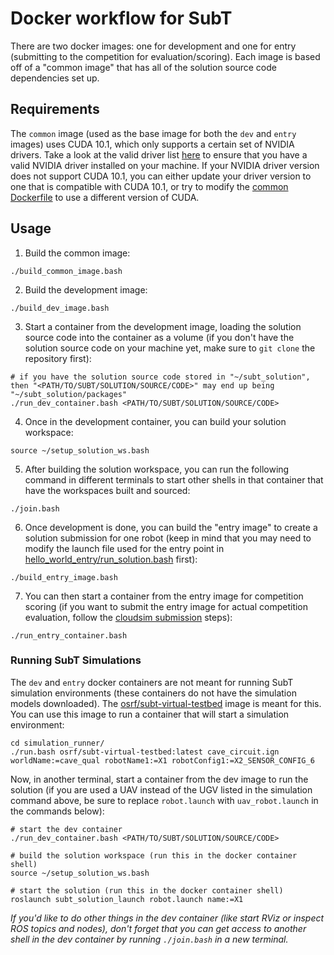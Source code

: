 # Docker workflow for SubT

There are two docker images: one for development and one for entry (submitting to the competition for evaluation/scoring). Each image is based off of a "common image" that has all of the solution source code dependencies set up.

## Requirements

The `common` image (used as the base image for both the `dev` and `entry` images) uses CUDA 10.1, which only supports a certain set of NVIDIA drivers.
Take a look at the valid driver list [here](https://github.com/NVIDIA/nvidia-docker/wiki/CUDA) to ensure that you have a valid NVIDIA driver installed on your machine.
If your NVIDIA driver version does not support CUDA 10.1, you can either update your driver version to one that is compatible with CUDA 10.1, or try to modify the [common Dockerfile](./hello_world_common/Dockerfile) to use a different version of CUDA.

## Usage

1. Build the common image:
```
./build_common_image.bash
```

2. Build the development image:
```
./build_dev_image.bash
```

3. Start a container from the development image, loading the solution source code into the container as a volume (if you don't have the solution source code on your machine yet, make sure to `git clone` the repository first):
```
# if you have the solution source code stored in "~/subt_solution", then "<PATH/TO/SUBT/SOLUTION/SOURCE/CODE>" may end up being "~/subt_solution/packages"
./run_dev_container.bash <PATH/TO/SUBT/SOLUTION/SOURCE/CODE>
```

4. Once in the development container, you can build your solution workspace:
```
source ~/setup_solution_ws.bash
```

5. After building the solution workspace, you can run the following command in different terminals to start other shells in that container that have the workspaces built and sourced:
```
./join.bash
```

6. Once development is done, you can build the "entry image" to create a solution submission for one robot (keep in mind that you may need to modify the launch file used for the entry point in [hello_world_entry/run_solution.bash](./hello_world_entry/run_solution.bash) first):
```
./build_entry_image.bash
```

7. You can then start a container from the entry image for competition scoring (if you want to submit the entry image for actual competition evaluation, follow the [cloudsim submission](https://github.com/osrf/subt/wiki/Cloudsim%20Submission) steps):
```
./run_entry_container.bash
```

### Running SubT Simulations
The `dev` and `entry` docker containers are not meant for running SubT simulation environments (these containers do not have the simulation models downloaded). The [osrf/subt-virtual-testbed](https://hub.docker.com/r/osrf/subt-virtual-testbed) image is meant for this. You can use this image to run a container that will start a simulation environment:
```
cd simulation_runner/
./run.bash osrf/subt-virtual-testbed:latest cave_circuit.ign worldName:=cave_qual robotName1:=X1 robotConfig1:=X2_SENSOR_CONFIG_6
```

Now, in another terminal, start a container from the dev image to run the solution (if you are used a UAV instead of the UGV listed in the simulation command above, be sure to replace `robot.launch` with `uav_robot.launch` in the commands below):
```
# start the dev container
./run_dev_container.bash <PATH/TO/SUBT/SOLUTION/SOURCE/CODE>

# build the solution workspace (run this in the docker container shell)
source ~/setup_solution_ws.bash

# start the solution (run this in the docker container shell)
roslaunch subt_solution_launch robot.launch name:=X1
```

*If you'd like to do other things in the dev container (like start RViz or inspect ROS topics and nodes), don't forget that you can get access to another shell in the dev container by running `./join.bash` in a new terminal.*